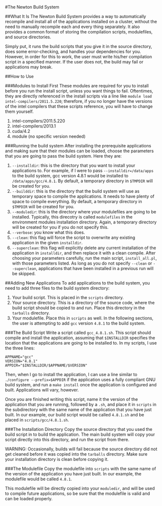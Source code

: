 #The Newton Build System

##What It Is
The Newton Build System provides a way to automatically recompile and install all of the applications 
installed on a cluster, without the need to manually recompile each and every thing separately. It also 
provides a common format of storing the compilation scripts, modulefiles, and source directories.

Simply put, it runs the build scripts that you give it in the source directory, does some error-checking, and
handles your dependencies for you. However, in order for this to work, the user must write his/her compilation
script in a specified manner. If the user does not, the build may fail or applications may break.

##How to Use

###Modules to Install First
These modules are required for you to install before you run the install script, unless you want things to fail.
Oftentimes, they are directly referenced in the install scripts via a line like 
`module load intel-compilers/2011.5.220`; therefore, if you no longer have the versions of the intel 
compilers that these scripts reference, you will have to change them yourself.

1. intel-compilers/2011.5.220
2. intel-compilers/2013.1
3. cuda/4.2
4. module (no specific version needed)

###Running the build system
After installing the prerequisite applications and making sure that their modules can be loaded, choose the
parameters that you are going to pass the build system.  Here they are:
1. `--installdir`: this is the directory that you want to install your applications to. For example, if I were to
   pass `--installdir=/data/apps` to the build system, gcc version 4.8.1 would be installed to 
   `/data/apps/gcc/4.8.1`. By default, a temporary directory in `$TMPDIR` will be created for you.
2. `--builddir`: this is the directory that the build system will use as temporary space to compile the
   applications. It needs to have plenty of space to compile everything. By default, a temporary directory in
   `$TMPDIR` will be created for you.
3. `--moduledir`: this is the directory where your modulefiles are going to be installed. Typically, this direcotry
   is called `modulefiles` in the environment modules installation directory. Again, a temporary directory will be
   created for you if you do not specify this.
4. `--verbose`: you know what this does.
5. `--clean`: this flag will force the script to overwrite any existing application in the given `installdir`.
6. `--superclean`: this flag will explicitly delete any current installation of the application in `installdir`,
   and then replace it with a clean compile.
After choosing your parameters carefully, run the main script, `install_all.pl`, with those parameters listed. As
long as you do not specify `--clean` or `--superclean`, applications that have been installed in a previous run
will be skipped.

##Adding New Applications
To add applications to the build system, you need to add three files to the build system directory:
  1. Your build script. This is placed in the `scripts` directory.
  2. Your source directory. This is a directory of the source code, where the build script should be 
     copied to and run. Place this directory in the `tarballs` directory.
  3. Your modulefile. Place this in `scripts` as well.
In the following sections, the user is attempting to add `gcc` version `4.8.1` to the build system.

###The Build Script
Write a script called `gcc_4.8.1.sh`.  This script should compile and install the application, 
assuming that `$INSTALLDIR` specifies the location that the applications are going to be installed to.
In my scripts, I use the three lines:

```
APPNAME="gcc"
VERSION="4.8.1"
APPDIR="$INSTALLDIR/$APPNAME/$VERSION"
```

Then, when I go to install the application, I can use a line similar to `./configure --prefix=$APPDIR`
if the application uses a fully compliant GNU build system, and run a `make install` once the 
application is configured and built. Applications will vary, however.

Once you are finished writing this script, name it the version of the application that you are running,
followed by a `.sh`, and place it in `scripts` in the subdirectory with the same name of the application
that you have just built. In our example, our build script would be called `4.8.1.sh` and be placed in
`scripts/gcc/4.8.1.sh`.

###The Installation Directory
Copy the source directory that you used the build script in to build the application. 
The main build system will copy your script directly into this directory, and run the script from there.

WARNING: Occasionally, builds will fail because the source directory did not get cleaned before it was copied 
into the `tarballs` directory. Make sure your installation directory is clean before copying it.

###The Modulefile
Copy the modulefile into `scripts` with the same name of the version of the application you have just built.
In our example, the modulefile would be called `4.8.1`.

This modulefile will be directly copied into your `moduledir`, and will be used to compile future applications,
so be sure that the modulefile is valid and can be loaded properly.
